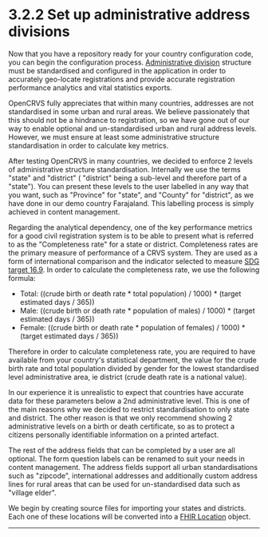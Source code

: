 # 3.2.2 Set up administrative address divisions

Now that you have a repository ready for your country configuration code, you can begin the configuration process.  [Administrative division](https://en.wikipedia.org/wiki/Administrative\_division) structure must be standardised and configured in the application in order to accurately geo-locate registrations and provide accurate registration performance analytics and vital statistics exports. &#x20;

OpenCRVS fully appreciates that within many countries, addresses are not standardised in some urban and rural areas.  We believe passionately that this should not be a hindrance to registration, so we have gone out of our way to enable optional and un-standardised urban and rural address levels. However, we must ensure at least some administrative structure standardisation in order to calculate key metrics. &#x20;

After testing OpenCRVS in many countries, we decided to enforce 2 levels of administrative structure standardisation.  Internally we use the terms "state" and "district" ( "district" being a sub-level and therefore part of a "state").  You can present these levels to the user labelled in any way that you want, such as "Province" for "state", and "County" for "district", as we have done in our demo country Farajaland.  This labelling process is simply achieved in content management.

Regarding the analytical dependency, one of the key performance metrics for a good civil registration system is to be able to present what is referred to as the "Completeness rate" for a state or district.  Completeness rates are the primary measure of performance of a CRVS system. They are used as a form of international comparison and the indicator selected to measure [SDG target 16.9](https://unstats.un.org/sdgs/metadata/?Text=\&Goal=16\&Target=16.9).  In order to calculate the completeness rate, we use the following formula:

* Total: ((crude birth or death rate \* total population) / 1000) \* (target estimated days / 365))
* Male: ((crude birth or death rate \* population of males) / 1000) \* (target estimated days / 365))
* Female: ((crude birth or death rate \* population of females) / 1000) \* (target estimated days / 365))

Therefore in order to calculate completeness rate, you are required to have available from your country's statistical department, the value for the crude birth rate and total population divided by gender for the lowest standardised level administrative area, ie district (crude death rate is a national value). &#x20;

In our experience it is unrealistic to expect that countries have accurate data for these parameters below a 2nd administrative level. This is one of the main reasons why we decided to restrict standardisation to only state and district. The other reason is that we only recommend showing 2 administrative levels on a birth or death certificate, so as to protect a citizens personally identifiable information on a printed artefact.

The rest of the address fields that can be completed by a user are all optional.  The form question labels can be renamed to suit your needs in content management.  The address fields support all urban standardisations such as "zipcode", international addresses and additionally custom address lines for rural areas that can be used for un-standardised data such as "village elder".

We begin by creating source files for importing your states and districts.  Each one of these locations will be converted into a [FHIR Location](https://build.fhir.org/location.html) object.

****
